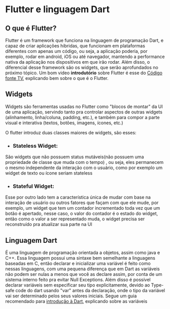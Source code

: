 ﻿# Flutter e linguagem Dart 

## O que é Flutter? 
Flutter é um framework que funciona na linguagem de programação Dart, e capaz de criar aplicações hibridas, que funcionam em plataformas diferentes com apenas um código, ou seja, a aplicação poderia, por exemplo, rodar em android, iOS ou até navegador, mantendo a performance nativa da aplicação nos dispositivos em que irão rodar. Além disso, o diferencial desse framework são os widgets, que serão aprofundados no próximo tópico.
Um bom video **introdutório**  sobre Flutter é esse do [Código fonte TV](https://www.youtube.com/watch?v=XkEA4xT34jg), explicando bem sobre o que é o Flutter.

## Widgets

Widgets são ferramentas usadas no Flutter como "blocos de montar" da UI de uma aplicação, servindo tanto pra controlar aspectos de outras widgets (alinhamento, linha/coluna, padding, etc.), e também para compor a parte visual e interativa (textos, botões, imagens, ícones, etc.)

O flutter introduz duas classes maiores de widgets, são esses:

* ### Stateless Widget:
São widgets que não possuem status mutáveis(não possuem uma propriedade de classe que muda com o tempo) , ou seja, eles permanecem o mesmo independente da interação com o usuário, como por exemplo um widget de texto ou ícone seriam stateless

* ### Stateful Widget:
Esse por outro lado tem a característica única de mudar com base na interação de usuário ou outros fatores que façam com que ele mude, por exemplo, um widget que tem um contador incrementado toda vez que um botão é apertado, nesse caso, o valor do contador é o estado do widget, então como o valor a ser representado muda, o widget precisa ser reconstruído pra atualizar sua parte na UI

## Linguagem Dart
É uma linguagem de programação orientada a objetos, assim como java e C++. Essa linguagem possui uma sintaxe bem semelhante a linguagens baseadas em C, então declarar e inicializar uma variável é feito como nessas linguagens, com uma pequena diferença que em Dart as variáveis não podem ser nulas a menos que você as declare assim, por conta de um sistema interno feito pra evitar Null Exceptions. Além disso é possível declarar variáveis sem especificar seu tipo explicitamente, devido ao Type-safe code do dart usando "var" antes da declaração, onde o tipo da variável vai ser determinado pelos seus valores iniciais.
Segue um guia recomendado para [introdução à Dart](https://dart.dev/language#imports), explicando sobre as variáveis
